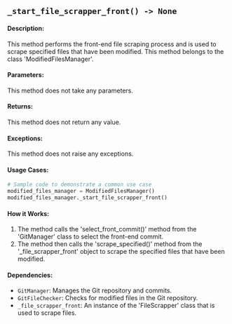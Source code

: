 ## `_start_file_scrapper_front() -> None`

#### Description:
This method performs the front-end file scraping process and is used to scrape specified files that have been modified. This method belongs to the class 'ModifiedFilesManager'.

#### Parameters:
This method does not take any parameters.

#### Returns:
This method does not return any value.

#### Exceptions:
This method does not raise any exceptions.

#### Usage Cases:

```python
# Sample code to demonstrate a common use case
modified_files_manager = ModifiedFilesManager()
modified_files_manager._start_file_scrapper_front()
```

#### How it Works:
1. The method calls the 'select_front_commit()' method from the 'GitManager' class to select the front-end commit.
2. The method then calls the 'scrape_specified()' method from the '_file_scrapper_front' object to scrape the specified files that have been modified.

#### Dependencies:
- `GitManager`: Manages the Git repository and commits.
- `GitFileChecker`: Checks for modified files in the Git repository.
- `_file_scrapper_front`: An instance of the 'FileScrapper' class that is used to scrape files.